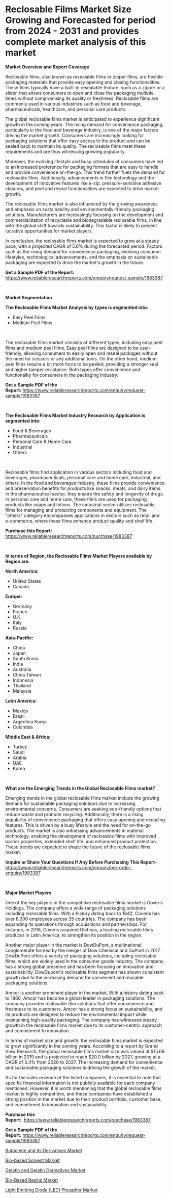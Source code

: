<p><h1>Reclosable Films Market Size Growing and Forecasted for period from 2024 - 2031 and provides complete market analysis of this market</h1></p><p><strong>Market Overview and Report Coverage</strong></p>
<p><p>Reclosable films, also known as resealable films or zipper films, are flexible packaging materials that provide easy opening and closing functionalities. These films typically have a built-in resealable feature, such as a zipper or a slider, that allows consumers to open and close the packaging multiple times without compromising its quality or freshness. Reclosable films are commonly used in various industries such as food and beverage, pharmaceuticals, healthcare, and personal care products.</p><p>The global reclosable films market is anticipated to experience significant growth in the coming years. The rising demand for convenience packaging, particularly in the food and beverage industry, is one of the major factors driving the market growth. Consumers are increasingly looking for packaging solutions that offer easy access to the product and can be sealed back to maintain its quality. The reclosable films meet these requirements and are thus witnessing growing popularity.</p><p>Moreover, the evolving lifestyle and busy schedules of consumers have led to an increased preference for packaging formats that are easy to handle and provide convenience on-the-go. This trend further fuels the demand for reclosable films. Additionally, advancements in film technology and the development of innovative features like e-zip, pressure-sensitive adhesive closures, and peel and reseal functionalities are expected to drive market growth.</p><p>The reclosable films market is also influenced by the growing awareness and emphasis on sustainability and environmentally-friendly packaging solutions. Manufacturers are increasingly focusing on the development and commercialization of recyclable and biodegradable reclosable films, in line with the global shift towards sustainability. This factor is likely to present lucrative opportunities for market players.</p><p>In conclusion, the reclosable films market is expected to grow at a steady pace, with a projected CAGR of 5.6% during the forecasted period. Factors such as the rising demand for convenience packaging, evolving consumer lifestyles, technological advancements, and the emphasis on sustainable packaging are expected to drive the market's growth in the future.</p></p>
<p><strong>Get a Sample PDF of the Report:</strong> <a href="https://www.reliableresearchreports.com/enquiry/request-sample/1983387">https://www.reliableresearchreports.com/enquiry/request-sample/1983387</a></p>
<p>&nbsp;</p>
<p><strong>Market Segmentation</strong></p>
<p><strong>The Reclosable Films Market Analysis by types is segmented into:</strong></p>
<p><ul><li>Easy Peel Films</li><li>Medium Peel Films</li></ul></p>
<p>&nbsp;</p>
<p><p>The reclosable films market consists of different types, including easy peel films and medium peel films. Easy peel films are designed to be user-friendly, allowing consumers to easily open and reseal packages without the need for scissors or any additional tools. On the other hand, medium peel films require a bit more force to be peeled, providing a stronger seal and higher tamper resistance. Both types offer convenience and functionality for consumers in the packaging industry.</p></p>
<p><strong>Get a Sample PDF of the Report:</strong>&nbsp;<a href="https://www.reliableresearchreports.com/enquiry/request-sample/1983387">https://www.reliableresearchreports.com/enquiry/request-sample/1983387</a></p>
<p>&nbsp;</p>
<p><strong>The Reclosable Films Market Industry Research by Application is segmented into:</strong></p>
<p><ul><li>Food & Beverages</li><li>Pharmaceuticals</li><li>Personal Care & Home Care</li><li>Industrial</li><li>Others</li></ul></p>
<p>&nbsp;</p>
<p><p>Reclosable films find application in various sectors including food and beverages, pharmaceuticals, personal care and home care, industrial, and others. In the food and beverages industry, these films provide convenience and preservation benefits for products like snacks, meats, and dairy items. In the pharmaceutical sector, they ensure the safety and longevity of drugs. In personal care and home care, these films are used for packaging products like soaps and lotions. The industrial sector utilizes reclosable films for managing and protecting components and equipment. The "others" category encompasses applications in sectors such as retail and e-commerce, where these films enhance product quality and shelf life.</p></p>
<p><strong>Purchase this Report:</strong>&nbsp; <a href="https://www.reliableresearchreports.com/purchase/1983387">https://www.reliableresearchreports.com/purchase/1983387</a></p>
<p>&nbsp;</p>
<p><strong>In terms of Region, the Reclosable Films Market Players available by Region are:</strong></p>
<p>
    <p> <strong> North America: </strong>
        <ul>
            <li>United States</li>
            <li>Canada</li>
        </ul>
        </p> 
    <p> <strong> Europe: </strong>
        <ul>
            <li>Germany</li>
            <li>France</li>
            <li>U.K.</li>
            <li>Italy</li>
            <li>Russia</li>
        </ul>
        </p> 
    <p> <strong> Asia-Pacific: </strong>
        <ul>
            <li>China</li>
            <li>Japan</li>
            <li>South Korea</li>
            <li>India</li>
            <li>Australia</li>
            <li>China Taiwan</li>
            <li>Indonesia</li>
            <li>Thailand</li>
            <li>Malaysia</li>
        </ul>
        </p> 
    <p> <strong> Latin America: </strong>
        <ul>
            <li>Mexico</li>
            <li>Brazil</li>
            <li>Argentina Korea</li>
            <li>Colombia</li>
        </ul>
        </p> 
    <p> <strong> Middle East & Africa: </strong>
        <ul>
            <li>Turkey</li>
            <li>Saudi</li>
            <li>Arabia</li>
            <li>UAE</li>
            <li>Korea</li>
        </ul>
    </p>
    </p>
<p>&nbsp;</p>
<p><strong>What are the Emerging Trends in the Global Reclosable Films market?</strong></p>
<p><p>Emerging trends in the global reclosable films market include the growing demand for sustainable packaging solutions due to increasing environmental concerns. Consumers are seeking eco-friendly options that reduce waste and promote recycling. Additionally, there is a rising popularity of convenience packaging that offers easy opening and resealing features. This is driven by a busy lifestyle and the need for on-the-go products. The market is also witnessing advancements in material technology, enabling the development of reclosable films with improved barrier properties, extended shelf life, and enhanced product protection. These trends are expected to shape the future of the reclosable films market.</p></p>
<p><strong>Inquire or Share Your Questions If Any Before Purchasing This Report</strong>- <a href="https://www.reliableresearchreports.com/enquiry/pre-order-enquiry/1983387">https://www.reliableresearchreports.com/enquiry/pre-order-enquiry/1983387</a></p>
<p>&nbsp;</p>
<p><strong>Major Market Players</strong></p>
<p><p>One of the key players in the competitive reclosable films market is Coveris Holdings. The company offers a wide range of packaging solutions including reclosable films. With a history dating back to 1842, Coveris has over 8,000 employees across 35 countries. The company has been expanding its operations through acquisitions and partnerships. For instance, in 2018, Coveris acquired Olefinas, a leading reclosable films producer in Latin America, to strengthen its position in the region. </p><p>Another major player in the market is DowDuPont, a multinational conglomerate formed by the merger of Dow Chemical and DuPont in 2017. DowDuPont offers a variety of packaging solutions, including reclosable films, which are widely used in the consumer goods industry. The company has a strong global presence and has been focusing on innovation and sustainability. DowDupont's reclosable films segment has shown consistent growth due to the increasing demand for convenient and reusable packaging solutions.</p><p>Amcor is another prominent player in the market. With a history dating back to 1860, Amcor has become a global leader in packaging solutions. The company provides reclosable film solutions that offer convenience and freshness to its customers. Amcor has a strong focus on sustainability, and its products are designed to reduce the environmental impact while maintaining high-quality packaging. The company has witnessed steady growth in the reclosable films market due to its customer-centric approach and commitment to innovation.</p><p>In terms of market size and growth, the reclosable films market is expected to grow significantly in the coming years. According to a report by Grand View Research, the global reclosable films market size was valued at $15.68 billion in 2019 and is projected to reach $20.0 billion by 2027, growing at a CAGR of 3.4% from 2020 to 2027. The increasing demand for convenience and sustainable packaging solutions is driving the growth of the market.</p><p>As for the sales revenue of the listed companies, it is essential to note that specific financial information is not publicly available for each company mentioned. However, it is worth mentioning that the global reclosable films market is highly competitive, and these companies have established a strong position in the market due to their product portfolio, customer base, and commitment to innovation and sustainability.</p></p>
<p><strong>Purchase this Report:</strong>&nbsp;&nbsp;<a href="https://www.reliableresearchreports.com/purchase/1983387">https://www.reliableresearchreports.com/purchase/1983387</a></p>
<p></p>
<p><strong>Get a Sample PDF of the Report:</strong>&nbsp;<a href="https://www.reliableresearchreports.com/enquiry/request-sample/1983387">https://www.reliableresearchreports.com/enquiry/request-sample/1983387</a></p>
<p><p><a href="https://github.com/santosh758595/Market-Research-Report-List-2/blob/main/butadiene-and-its-derivatives-market.md">Butadiene and its Derivatives Market</a></p><p><a href="https://github.com/Chiragrp25/Market-Research-Report-List-2/blob/main/bio-based-solvent-market.md">Bio-based Solvent Market</a></p><p><a href="https://github.com/AKSHATREPORTPRIME/Market-Research-Report-List-2/blob/main/gelatin-and-gelatin-derivatives-market.md">Gelatin and Gelatin Derivatives Market</a></p><p><a href="https://github.com/YashRP12/Market-Research-Report-List-2/blob/main/bio-based-resins-market.md">Bio-Based Resins Market</a></p><p><a href="https://github.com/Chiragrp26/Market-Research-Report-List-2/blob/main/light-emitting-diode-led-phosphor-market.md">Light Emitting Diode (LED) Phosphor Market</a></p></p>